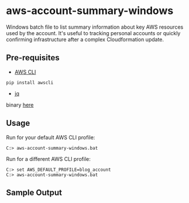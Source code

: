 # aws-account-summary-windows
Windows batch file to list summary information about key AWS resources used by the account. It's useful to tracking personal accounts or quickly confirming infrastructure after a complex Cloudformation update.

## Pre-requisites

* [AWS CLI](https://aws.amazon.com/cli/)
```
pip install awscli
```

* [jq](https://github.com/stedolan/jq)

binary [here](https://github.com/stedolan/jq/releases)


## Usage
Run for your default AWS CLI profile:
```
C:> aws-account-summary-windows.bat
```

Run for a different AWS CLI profile:
```
C:> set AWS_DEFAULT_PROFILE=blog_account
C:> aws-account-summary-windows.bat
```




## Sample Output

